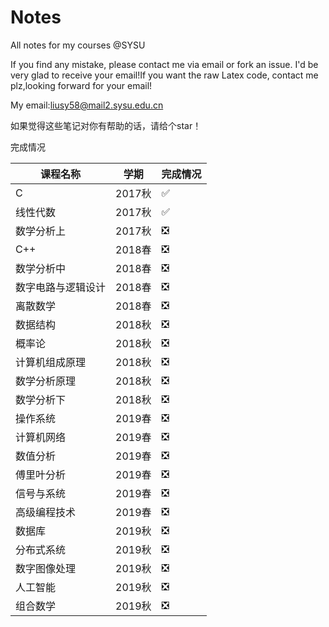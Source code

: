 # Notes
All notes for my courses @SYSU

If you find any mistake, please contact me via email or fork an issue. I'd be very glad to receive your email!If you want the raw Latex code, contact me plz,looking forward for your email!

My email:liusy58@mail2.sysu.edu.cn


如果觉得这些笔记对你有帮助的话，请给个star！

完成情况


|课程名称|学期|完成情况|
|-|-|-|
|C|2017秋|✅|
|线性代数|2017秋|✅|
|数学分析上|2017秋|❎|
|C++|2018春|❎|
|数学分析中|2018春|❎|
|数字电路与逻辑设计|2018春|❎|
|离散数学|2018春|❎|
|数据结构|2018秋|❎|
|概率论|2018秋|❎|
|计算机组成原理|2018秋|❎|
|数学分析原理|2018秋|❎|
|数学分析下|2018秋|❎|
|操作系统|2019春|❎|
|计算机网络|2019春|❎|
|数值分析|2019春|❎|
|傅里叶分析|2019春|❎|
|信号与系统|2019春|❎|
|高级编程技术|2019春|❎|
|数据库|2019秋|❎|
|分布式系统|2019秋|❎|
|数字图像处理|2019秋|❎|
|人工智能|2019秋|❎|
|组合数学|2019秋|❎|


